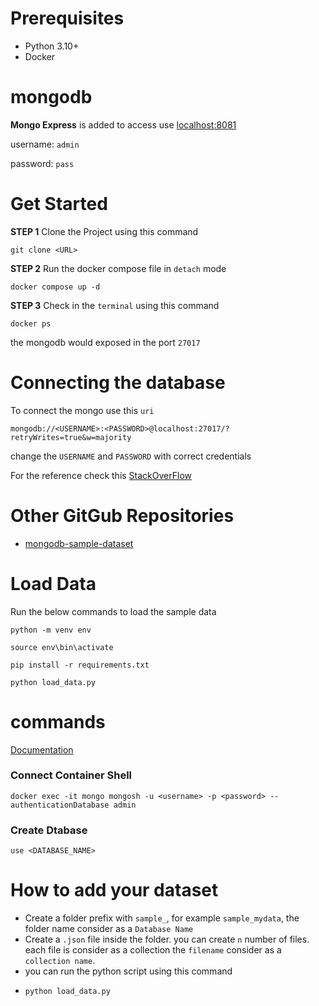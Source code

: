 # Prerequisites
* Python 3.10+
* Docker

# mongodb

**Mongo Express** is added to access use [localhost:8081](http://localhost:8081/)

username: `admin`

password: `pass`

# Get Started
**STEP 1**
Clone the Project using this command
```
git clone <URL>
```

**STEP 2**
Run the docker compose file in `detach` mode
```
docker compose up -d
```

**STEP 3**
Check in the `terminal` using this command
```
docker ps
```
the mongodb would exposed in the port `27017`

# Connecting the database
To connect the mongo use this `uri`

```
mongodb://<USERNAME>:<PASSWORD>@localhost:27017/?retryWrites=true&w=majority
```
change the `USERNAME` and `PASSWORD` with correct credentials

For the reference check this [StackOverFlow](https://stackoverflow.com/questions/75827552/keep-alive-query-failed/75994590#75994590)

# Other GitGub Repositories
* [mongodb-sample-dataset](https://github.com/neelabalan/mongodb-sample-dataset/)

# Load Data
Run the below commands to load the sample data
```
python -m venv env
```
```
source env\bin\activate
```
```
pip install -r requirements.txt
```
```
python load_data.py
```

# commands
[Documentation]()
### Connect Container Shell
```
docker exec -it mongo mongosh -u <username> -p <password> --authenticationDatabase admin
```

### Create Dtabase
```
use <DATABASE_NAME>
```

# How to add your dataset
* Create a folder prefix with `sample_`, for example `sample_mydata`, the folder name consider as a `Database Name`
* Create a `.json` file inside the folder. you can create `n` number of files. each file is consider as a collection the `filename` consider as a `collection name`.
* you can run the python script using this command
* ```
  python load_data.py
  ```
